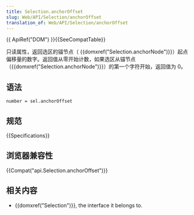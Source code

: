 ```yaml
---
title: Selection.anchorOffset
slug: Web/API/Selection/anchorOffset
translation_of: Web/API/Selection/anchorOffset
---
```

{{ ApiRef("DOM") }}{{SeeCompatTable}}

只读属性，返回选区的锚节点（ {{domxref("Selection.anchorNode")}}）起点偏移量的数字。返回值从零开始计数，如果选区从锚节点（{{domxref("Selection.anchorNode")}}）的第一个字符开始，返回值为 0。

## 语法

```plain
number = sel.anchorOffset
```

## 规范

{{Specifications}}

## 浏览器兼容性

{{Compat("api.Selection.anchorOffset")}}

## 相关内容

- {{domxref("Selection")}}, the interface it belongs to.

